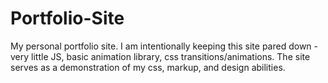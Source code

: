 # Portfolio-Site
My personal portfolio site.
I am intentionally keeping this site pared down - very little JS, basic animation library, css transitions/animations. The site serves as a demonstration of my css, markup, and design abilities.
